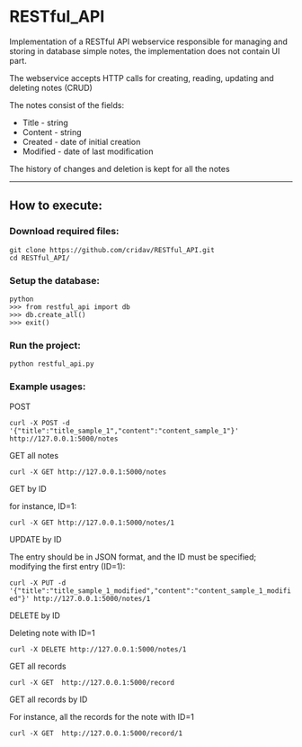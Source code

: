 # RESTful_API

<!DOCTYPE html>
<html lang="en">
<head>
</head>
<body>
    <div class="jumbotron">
        <div class="col-sm-8 mx-auto">
          <p>Implementation of a RESTful API webservice responsible for managing and storing in database simple notes, the implementation does not contain UI part.</p>
          <p>The webservice accepts HTTP calls for creating, reading, updating and deleting notes (CRUD)</p> 
          <p>The notes consist of the fields:</p>         
            <ul>
                <li>Title - string</li>
                <li>Content - string</li>
                <li>Created - date of initial creation</li>
                <li>Modified - date of last modification</li>
            </ul>
            <p>The history of changes and deletion is kept for all the notes</p>
            <hr>
          <h2>How to execute:</h2>
          <h3>Download required files:</h3>
          <code>git clone https://github.com/cridav/RESTful_API.git</code>
          <br>
          <code>cd RESTful_API/</code>
          <br>
          <h3>Setup the database:</h3>
          <code>python</code>
          <br>
          <code>>>> from restful_api import db</code>
          <br>
          <code>>>> db.create_all()</code>
          <br>
          <code>>>> exit()</code>
          <br>
          <h3>Run the project:</h3>
          <code>python restful_api.py</code>
          <h3>Example usages:</h3>
          <p>POST</p>
          <code>curl -X POST -d '{"title":"title_sample_1","content":"content_sample_1"}' http://127.0.0.1:5000/notes</code>
          <be>
          <p>GET all notes</p>
          <code>curl -X GET http://127.0.0.1:5000/notes</code>
          <br>
          <p>GET by ID</p>
          <p>for instance, ID=1:</p>
          <code>curl -X GET http://127.0.0.1:5000/notes/1</code>
          <br>
          <p>UPDATE by ID</p>
          <p>The entry should be in JSON format, and the ID must be specified; modifying the first entry (ID=1):</p>
          <code>curl -X PUT -d '{"title":"title_sample_1_modified","content":"content_sample_1_modified"}' http://127.0.0.1:5000/notes/1</code>
          <br>
          <p>DELETE by ID</p>
          <p>Deleting note with ID=1</p>
          <code>curl -X DELETE http://127.0.0.1:5000/notes/1</code>
          <br>
          <p>GET all records</p>
          <code>curl -X GET  http://127.0.0.1:5000/record</code>
          <br>
          <p>GET all records by ID</p>
          <p>For instance, all the records for the note with ID=1</p>
          <code>curl -X GET  http://127.0.0.1:5000/record/1</code>
          <br>
          <p>
          </p>
        </div>
      </div>
</body>
</html>